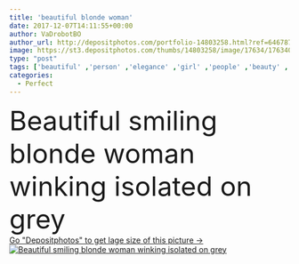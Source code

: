 ```yaml
---
title: 'beautiful blonde woman'
date: 2017-12-07T14:11:55+00:00
author: VaDrobotBO
author_url: http://depositphotos.com/portfolio-14803258.html?ref=64678756
image: https://st3.depositphotos.com/thumbs/14803258/image/17634/176340902/api_thumb_450.jpg?forcejpeg=true
type: "post"
tags: ['beautiful' ,'person' ,'elegance' ,'girl' ,'people' ,'beauty' ,'model' ,'cheerful' ,'portrait' ,'smile' ,'european' ,'elegant' ,'lovely' ,'woman' ,'makeup' ,'skincare' ,'blonde' ,'charming' ,'alone' ,'attractive' ,'gorgeous' ,'posing' ,'haircare' ,'modeling' ,'glamorous' ,'winking' ,'wink' ,'Studio Shot' ,'beautiful woman' ,'skin care' ,'isolated on grey' ,'perfect skin' ,'caucasian woman' ,'clean face' ]
categories: 
  - Perfect
---
```

<div aling="center">
            <font size="60"> Beautiful smiling blonde woman winking isolated on grey</font>   
</div>
<div>
    <a href='https://depositphotos.com/176340902/stock-photo-beautiful-blonde-woman.html?ref=64678756' target=_blank > Go "Depositphotos" to get lage size of this picture ->
        <img href='https://depositphotos.com/176340902/stock-photo-beautiful-blonde-woman.html?ref=64678756' src='https://st3.depositphotos.com/14803258/17634/i/950/depositphotos_176340902-stock-photo-beautiful-blonde-woman.jpg?forcejpeg=true' alt='Beautiful smiling blonde woman winking isolated on grey' >
    </a>
</div>
